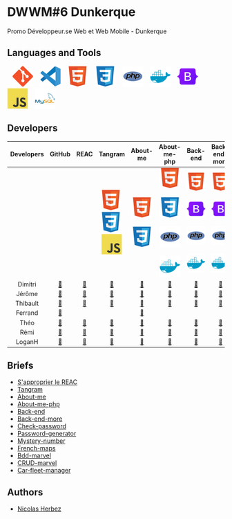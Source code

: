 # DWWM#6 Dunkerque

Promo Développeur.se Web et Web Mobile - Dunkerque

## Languages and Tools

&nbsp;&nbsp;
![img_git](./profile/img/git.svg)
&nbsp;&nbsp;
![img_vscode](./profile/img/vscode.svg)
&nbsp;&nbsp;
![img_html](./profile/img/html.svg)
&nbsp;&nbsp;
![img_css](./profile/img/css.svg)
&nbsp;&nbsp;
![img_php](./profile/img/php.svg)
&nbsp;&nbsp;
![img_docker](./profile/img/docker.svg)
&nbsp;&nbsp;
![img_bootstrap](./profile/img/bootstrap.svg)
&nbsp;&nbsp;
![img_javascript](./profile/img/javascript.svg)
&nbsp;&nbsp;
![img_mysql](./profile/img/mysql.svg)
<!-- &nbsp;&nbsp;
![img_wordpress](./profile/img/wordpress.svg) -->

## Developers

| Developers | GitHub | REAC | Tangram | About-me | About-me-php | Back-end | Back-end-more | Check-password | Password-generator | Mystery-number | French-maps | Bdd-marvel | CRUD-marvel | Car-fleet-manager |
| :----: | :----: | :----: | :----: | :----: | :----: | :----: | :----: | :----: | :----: | :----: | :----: | :----: | :----: | :----: |
|  |  |  | ![img_html](./profile/img/html.svg)&nbsp;![img_css](./profile/img/css.svg)&nbsp;![img_css](./profile/img/javascript.svg) | ![img_html](./profile/img/html.svg)&nbsp;![img_css](./profile/img/css.svg) | ![img_html](./profile/img/html.svg)&nbsp;![img_css](./profile/img/css.svg)&nbsp;![img_php](./profile/img/php.svg)&nbsp;![img_docker](./profile/img/docker.svg) | ![img_html](./profile/img/html.svg)&nbsp;![img_bootstrap](./profile/img/bootstrap.svg)&nbsp;![img_php](./profile/img/php.svg)&nbsp;![img_docker](./profile/img/docker.svg) | ![img_html](./profile/img/html.svg)&nbsp;![img_bootstrap](./profile/img/bootstrap.svg)&nbsp;![img_php](./profile/img/php.svg)&nbsp;![img_docker](./profile/img/docker.svg) | ![img_html](./profile/img/html.svg)&nbsp;![img_bootstrap](./profile/img/bootstrap.svg)&nbsp;![img_php](./profile/img/php.svg)&nbsp;![img_docker](./profile/img/docker.svg) | ![img_html](./profile/img/html.svg)&nbsp;![img_css](./profile/img/css.svg)&nbsp;![img_bootstrap](./profile/img/bootstrap.svg)&nbsp;![img_css](./profile/img/javascript.svg) | ![img_html](./profile/img/html.svg)&nbsp;![img_css](./profile/img/css.svg)&nbsp;![img_bootstrap](./profile/img/bootstrap.svg)&nbsp;![img_css](./profile/img/javascript.svg) | ![img_html](./profile/img/html.svg)&nbsp;![img_css](./profile/img/css.svg)&nbsp;![img_bootstrap](./profile/img/bootstrap.svg)&nbsp;![img_css](./profile/img/javascript.svg) | ![img_mysql](./profile/img/mysql.svg)&nbsp;![img_docker](./profile/img/docker.svg) | ![img_php](./profile/img/php.svg)&nbsp;![img_mysql](./profile/img/mysql.svg)&nbsp;![img_docker](./profile/img/docker.svg) | ![img_php](./profile/img/php.svg)&nbsp;![img_mysql](./profile/img/mysql.svg)&nbsp;![img_docker](./profile/img/docker.svg) |
| Dimitri | <a href="https://github.com/TDxDimitri" target="_blank">🔗</a> | <a href="https://github.com/DWWM-2-Dunkerque/reac-td" target="_blank">🔗</a> | <a href="https://github.com/DWWM-2-Dunkerque/tangram-td" target="_blank">🔗</a> | <a href="https://github.com/DWWM-2-Dunkerque/about-me-td" target="_blank">🔗</a> | <a href="https://github.com/DWWM-2-Dunkerque/about-me-php-td" target="_blank">🔗</a> | <a href="https://github.com/DWWM-2-Dunkerque/back-end-td" target="_blank">🔗</a> | <a href="https://github.com/DWWM-2-Dunkerque/back-end-more-td" target="_blank">🔗</a> | <a href="https://github.com/DWWM-2-Dunkerque/check-password-td" target="_blank">🔗</a> | <a href="https://github.com/DWWM-2-Dunkerque/password-generator-td" target="_blank">🔗</a> | <a href="https://github.com/DWWM-2-Dunkerque/mystery-number-td" target="_blank">🔗</a> | <a href="https://github.com/DWWM-2-Dunkerque/french-maps-td" target="_blank">🔗</a> | <a href="https://github.com/DWWM-2-Dunkerque/bdd-marvel-td" target="_blank">🔗</a> | <a href="https://github.com/DWWM-2-Dunkerque/crud-marvel-td" target="_blank">🔗</a> |  |
| Jérôme | <a href="https://github.com/GuidtJ" target="_blank">🔗</a> | <a href="https://github.com/DWWM-2-Dunkerque/reac-gj" target="_blank">🔗</a> | <a href="https://github.com/DWWM-2-Dunkerque/tangram-gj" target="_blank">🔗</a> | <a href="https://github.com/DWWM-2-Dunkerque/about-me-gj" target="_blank">🔗</a> | <a href="https://github.com/DWWM-2-Dunkerque/about-me-php-gj" target="_blank">🔗</a> | <a href="https://github.com/DWWM-2-Dunkerque/back-end-gj" target="_blank">🔗</a> | <a href="https://github.com/DWWM-2-Dunkerque/back-end-more-gj" target="_blank">🔗</a> | <a href="https://github.com/DWWM-2-Dunkerque/check-password-gj" target="_blank">🔗</a> | <a href="https://github.com/DWWM-2-Dunkerque/password-generator-gj" target="_blank">🔗</a> | <a href="https://github.com/DWWM-2-Dunkerque/mystery-number-gj" target="_blank">🔗</a> | <a href="https://github.com/DWWM-2-Dunkerque/french-maps-gj" target="_blank">🔗</a> | <a href="https://github.com/DWWM-2-Dunkerque/bdd-marvel-gj" target="_blank">🔗</a> | <a href="https://github.com/DWWM-2-Dunkerque/crud-marvel-gj" target="_blank">🔗</a> |  |
| Thibault | <a href="https://github.com/Nightct" target="_blank">🔗</a> | <a href="https://github.com/DWWM-2-Dunkerque/reac-ct" target="_blank">🔗</a> | <a href="https://github.com/DWWM-2-Dunkerque/tangram-ct" target="_blank">🔗</a> | <a href="https://github.com/DWWM-2-Dunkerque/about-me-ct" target="_blank">🔗</a> | <a href="https://github.com/DWWM-2-Dunkerque/about-me-php-ct" target="_blank">🔗</a> | <a href="https://github.com/DWWM-2-Dunkerque/back-end-ct" target="_blank">🔗</a> | <a href="https://github.com/DWWM-2-Dunkerque/back-end-more-ct" target="_blank">🔗</a> | <a href="https://github.com/DWWM-2-Dunkerque/check-password-ct" target="_blank">🔗</a> | <a href="https://github.com/DWWM-2-Dunkerque/password-generator-ct" target="_blank">🔗</a> | <a href="https://github.com/DWWM-2-Dunkerque/mystery-number-ct" target="_blank">🔗</a> | <a href="https://github.com/DWWM-2-Dunkerque/french-maps-ct" target="_blank">🔗</a> | <a href="https://github.com/DWWM-2-Dunkerque/bdd-marvel-ct" target="_blank">🔗</a> | <a href="https://github.com/DWWM-2-Dunkerque/crud-marvel-ct" target="_blank">🔗</a> |  |
| Ferrand | <a href="https://github.com/ferrand333" target="_blank">🔗</a> |  |  | <a href="https://github.com/DWWM-2-Dunkerque/about-me-nf" target="_blank">🔗</a> |  |  |  |  |  |  |  | <a href="https://github.com/DWWM-2-Dunkerque/bdd-marvel-nf" target="_blank">🔗</a> |  |  |
| Théo | <a href="https://github.com/FeverTheo" target="_blank">🔗</a> | <a href="https://github.com/DWWM-2-Dunkerque/reac-ft" target="_blank">🔗</a> | <a href="https://github.com/DWWM-2-Dunkerque/tangram-ft" target="_blank">🔗</a> | <a href="https://github.com/DWWM-2-Dunkerque/about-me-ft" target="_blank">🔗</a> | <a href="https://github.com/DWWM-2-Dunkerque/about-me-php-ft" target="_blank">🔗</a> | <a href="https://github.com/DWWM-2-Dunkerque/back-end-ft" target="_blank">🔗</a> | <a href="https://github.com/DWWM-2-Dunkerque/back-end-more-ft" target="_blank">🔗</a> | <a href="https://github.com/DWWM-2-Dunkerque/check-password-ft" target="_blank">🔗</a> | <a href="https://github.com/DWWM-2-Dunkerque/password-generator-ft" target="_blank">🔗</a> | <a href="https://github.com/DWWM-2-Dunkerque/mystery-number-ft" target="_blank">🔗</a> | <a href="https://github.com/DWWM-2-Dunkerque/french-maps-ft" target="_blank">🔗</a> | <a href="https://github.com/DWWM-2-Dunkerque/bdd-marvel-ft" target="_blank">🔗</a> | <a href="https://github.com/DWWM-2-Dunkerque/crud-marvel-ft" target="_blank">🔗</a> |  |
| Rémi | <a href="https://github.com/Remi59430" target="_blank">🔗</a> | <a href="https://github.com/DWWM-2-Dunkerque/reac-pr" target="_blank">🔗</a> | <a href="https://github.com/DWWM-2-Dunkerque/tangram-pr" target="_blank">🔗</a> | <a href="https://github.com/DWWM-2-Dunkerque/about-me-pr" target="_blank">🔗</a> | <a href="https://github.com/DWWM-2-Dunkerque/about-me-php-pr" target="_blank">🔗</a> | <a href="https://github.com/DWWM-2-Dunkerque/back-end-pr" target="_blank">🔗</a> | <a href="https://github.com/DWWM-2-Dunkerque/back-end-more-pr" target="_blank">🔗</a> | <a href="https://github.com/DWWM-2-Dunkerque/check-password-pr" target="_blank">🔗</a> | <a href="https://github.com/DWWM-2-Dunkerque/password-generator-pr" target="_blank">🔗</a> | <a href="https://github.com/DWWM-2-Dunkerque/mystery-number-pr" target="_blank">🔗</a> | <a href="https://github.com/DWWM-2-Dunkerque/french-maps-pr" target="_blank">🔗</a> | <a href="https://github.com/DWWM-2-Dunkerque/bdd-marvel-pr" target="_blank">🔗</a> | <a href="https://github.com/DWWM-2-Dunkerque/crud-marvel-pr" target="_blank">🔗</a> |  |
| LoganH | <a href="https://github.com/Lolodezil" target="_blank">🔗</a> | <a href="https://github.com/DWWM-2-Dunkerque/reac-hl" target="_blank">🔗</a> | <a href="https://github.com/DWWM-2-Dunkerque/tangram-hl" target="_blank">🔗</a> | <a href="https://github.com/DWWM-2-Dunkerque/about-me-hl" target="_blank">🔗</a> | <a href="https://github.com/DWWM-2-Dunkerque/about-me-php-hl" target="_blank">🔗</a> | <a href="https://github.com/DWWM-2-Dunkerque/back-end-hl" target="_blank">🔗</a> | <a href="https://github.com/DWWM-2-Dunkerque/back-end-more-hl" target="_blank">🔗</a> | <a href="https://github.com/DWWM-2-Dunkerque/check-password-hl" target="_blank">🔗</a> | <a href="https://github.com/DWWM-2-Dunkerque/password-generator-hl" target="_blank">🔗</a> | <a href="https://github.com/DWWM-2-Dunkerque/mystery-number-hl" target="_blank">🔗</a> | <a href="https://github.com/DWWM-2-Dunkerque/french-maps-hl" target="_blank">🔗</a> | <a href="https://github.com/DWWM-2-Dunkerque/bdd-marvel-hl" target="_blank">🔗</a> | <a href="https://github.com/DWWM-2-Dunkerque/crud-marvel-hl" target="_blank">🔗</a> |  |

## Briefs

- [S'approprier le REAC](https://github.com/DWWM-2-Dunkerque/reac)
- [Tangram](https://github.com/DWWM-2-Dunkerque/tangram)
- [About-me](https://github.com/DWWM-2-Dunkerque/about-me)
- [About-me-php](https://github.com/DWWM-2-Dunkerque/about-me-php)
- [Back-end](https://github.com/DWWM-2-Dunkerque/back-end)
- [Back-end-more](https://github.com/DWWM-2-Dunkerque/back-end-more)
- [Check-password](https://github.com/DWWM-2-Dunkerque/check-password)
- [Password-generator](https://github.com/DWWM-2-Dunkerque/password-generator)
- [Mystery-number](https://github.com/DWWM-2-Dunkerque/mystery-number)
- [French-maps](https://github.com/DWWM-2-Dunkerque/french-maps)
- [Bdd-marvel](https://github.com/DWWM-2-Dunkerque/bdd-marvel)
- [CRUD-marvel](https://github.com/DWWM-2-Dunkerque/crud-marvel)
- [Car-fleet-manager](https://github.com/DWWM-2-Dunkerque/car-fleet-manager)

## Authors

* [Nicolas Herbez](https://github.com/nicolas-herbez)
